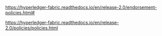 <https://hyperledger-fabric.readthedocs.io/en/release-2.0/endorsement-policies.html#>

<https://hyperledger-fabric.readthedocs.io/en/release-2.0/policies/policies.html>



